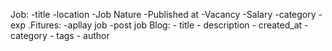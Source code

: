  Job:
    -title
    -location
    -Job Nature
    -Published at
    -Vacancy
    -Salary
    -category
    -exp
    .Fitures:
        -apllay job
        -post job
Blog:
    - title 
    - description 
    - created_at 
    - category 
    - tags 
    - author





